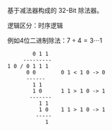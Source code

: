 基于减法器构成的 32-Bit 除法器。

逻辑区分：时序逻辑

例如4位二进制除法：$`7 \div 4 = 3 \cdots 1`$

            0 1 1    
         ---------   
    1 0 / 0 1 1 1    
          0 0        0 1 < 1 0 -> 0
          ------     
            1 1      
            1 0      1 1 > 1 0 -> 1
           -------   
              1 1    
              1 0    1 1 > 1 0 -> 1
             -----   
                1    